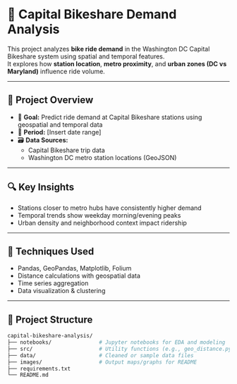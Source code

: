 # 🚴 Capital Bikeshare Demand Analysis

This project analyzes **bike ride demand** in the Washington DC Capital Bikeshare system using spatial and temporal features.  
It explores how **station location**, **metro proximity**, and **urban zones (DC vs Maryland)** influence ride volume.

---

## 📌 Project Overview

- 📍 **Goal:** Predict ride demand at Capital Bikeshare stations using geospatial and temporal data
- 📅 **Period:** [Insert date range]
- 🗃️ **Data Sources:**
  - Capital Bikeshare trip data
  - Washington DC metro station locations (GeoJSON)

---

## 🔍 Key Insights

- Stations closer to metro hubs have consistently higher demand
- Temporal trends show weekday morning/evening peaks
- Urban density and neighborhood context impact ridership

---

## 🧪 Techniques Used

- Pandas, GeoPandas, Matplotlib, Folium
- Distance calculations with geospatial data
- Time series aggregation
- Data visualization & clustering

---

## 📂 Project Structure

```bash
capital-bikeshare-analysis/
├── notebooks/               # Jupyter notebooks for EDA and modeling
├── src/                     # Utility functions (e.g., geo_distance.py)
├── data/                    # Cleaned or sample data files
├── images/                  # Output maps/graphs for README
├── requirements.txt
└── README.md
